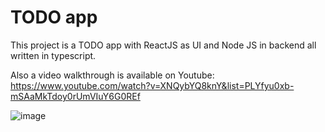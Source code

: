 # TODO app
This project is a TODO app with ReactJS as UI and Node JS in backend all written in typescript.

Also a video walkthrough is available on Youtube:
https://www.youtube.com/watch?v=XNQybYQ8knY&list=PLYfyu0xb-mSAaMkTdoy0rUmVIuY6G0REf

![image](https://user-images.githubusercontent.com/30874550/233847472-4f591554-9cc9-4bb0-b941-59ce10081433.png)



